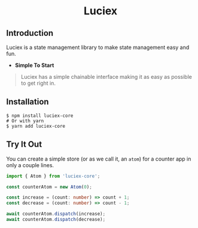 <h1 align="center">
    <p align="center">Luciex</p>
</h1>

## Introduction

Luciex is a state management library to make state management easy and fun.

- **Simple To Start**

> Luciex has a simple chainable interface making it as easy as possible to get right in.

## Installation
```
$ npm install luciex-core
# Or with yarn
$ yarn add luciex-core
```
## Try It Out
You can create a simple store (or as we call it, an `atom`) for a counter app in only a couple lines.
```typescript
import { Atom } from 'luciex-core';

const counterAtom = new Atom(0);

const increase = (count: number) => count + 1;
const decrease = (count: number) => count - 1;

await counterAtom.dispatch(increase);
await counterAtom.dispatch(decrease);
```